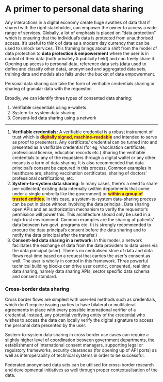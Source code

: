 # A primer to personal data sharing

Any interactions in a digital economy create huge swathes of data that if shared with the right stakeholder, can empower the owner to access a wide range of services. Globally, a lot of emphasis is placed on “data protection” which is ensuring that the individual’s data is protected from unauthorised access. It’s useful to think of data as a modern day currency that can be used to unlock services. This framing brings about a shift from the model of data protection to **data protection & empowerment** where the user is in control of their data (both privately & publicity held) and can freely share it. Opening up access to personal data, reference data sets (data used to define and classify other data), anonymised and aggregated data sets, training data and models also falls under the bucket of data empowerment.&#x20;

Personal data sharing can take the form of verifiable credentials sharing or sharing of granular data with the requestor.&#x20;

Broadly, we can identify three types of consented data sharing:

1. Verifiable credentials using e-wallets
2. System-to-system data sharing&#x20;
3. Consent-led data sharing using a network

***

1. **Verifiable credentials:** A verifiable credential is a robust instrument of trust which is <mark style="color:purple;">**digitally signed, machine-readable**</mark> and intended to serve as proof to presenters. Any certificate/ credential can be turned into and presented as a verifiable credential (for eg; Vaccination certificate, professional license, education records etc.) Sharing the verifiable credentials to any of the requesters through a digital wallet or any other means is a form of data sharing. It is also recommended that data principal’s consent be captured in this process. Common examples in healthcare are; sharing vaccination certificates, sharing of doctors’ professional certifications, etc.&#x20;
2. **System-to-system data sharing:** In many cases, there’s a need to share per-collected/ existing data internally (within departments that come under a single umbrella like the government) or <mark style="color:purple;">**within a group of trusted entities.**</mark> In this case, a system-to-system data-sharing process can be put in place without involving the data principal. Data sharing open APIs and an authorization mechanism to verify the requestor’s permission will power this. This architecture should only be used in a high-trust environment. Common examples are the sharing of patients' data between two govt. programs etc. (It is strongly recommended to procure the data principal’s consent before the data sharing and to notify the data principal after the transfer.)
3. **Consent-led data sharing in a network:** In this model, a network facilitates the exchange of data from the data providers to data users via the data principal (user). There's no centralised store of data and data flows real-time based on a request that carries the user's consent as well. The user is wholly in control in this framework. Three powerful technical building blocks can drive user centric, consented, real time data sharing, namely  data sharing APIs, sector specific data schema and consent standard.

### Cross-border data sharing&#x20;

Cross border flows are simplest with user-led methods such as credentials, which don’t require issuing parties to have bilateral or multilateral agreements in place with every possible international verifier of a credential. Instead, any potential verifying entity of the credential who wishes to access the data can locally verify the digital signature to access the personal data presented by the user.

System-to-system data sharing in cross border use cases can require a slightly higher level of coordination between government departments, the establishment of international consent managers, supporting legal or regulatory frameworks, security clearances (for opening up of API ports) as well as interoperability of technical systems in order to be successful.&#x20;

Federated anonymised data sets can be utilised for cross-border research and developmental initiatives as well through proper contextualisation of the data.&#x20;

